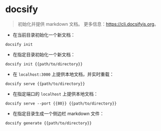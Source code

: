 # docsify

> 初始化并提供 markdown 文档。
> 更多信息：<https://cli.docsifyjs.org>。

- 在当前目录初始化一个新文档：

`docsify init`

- 在指定目录初始化一个新文档：

`docsify init {{path/to/directory}}`

- 在 `localhost:3000` 上提供本地文档，并实时重载：

`docsify serve {{path/to/directory}}`

- 在指定端口的 `localhost` 上提供本地文档：

`docsify serve --port {{80}} {{path/to/directory}}`

- 在指定目录生成一个侧边栏 markdown 文件：

`docsify generate {{path/to/directory}}`